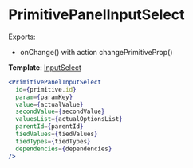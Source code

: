 # PrimitivePanelInputSelect

Exports:

* onChange() with action changePrimitiveProp()

__Template__: [InputSelect](#inputselect)

```jsx static
<PrimitivePanelInputSelect
  id={primitive.id}
  param={paramKey}
  value={actualValue}
  secondValue={secondValue}
  valuesList={actualOptionsList}
  parentId={parentId}
  tiedValues={tiedValues}
  tiedTypes={tiedTypes}
  dependencies={dependencies}
/>
```
